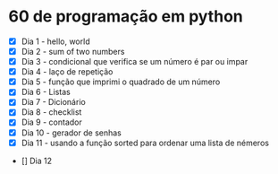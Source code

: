 # 60 de programação em python

- [x] Dia 1 - hello, world
- [x] Dia 2 - sum of two numbers 
- [x] Dia 3 - condicional que verifica se um número é par ou impar
- [x] Dia 4 - laço de repetição
- [x] Dia 5 - função que imprimi o quadrado de um número
- [x] Dia 6 - Listas
- [x] Dia 7 - Dicionário
- [x] Dia 8 - checklist
- [x] Dia 9 - contador
- [x] Dia 10 - gerador de senhas
- [x] Dia 11 - usando a função sorted para ordenar uma lista de némeros
- [] Dia 12